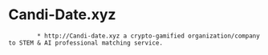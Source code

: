 # Candi-Date.xyz

            * http://Candi-date.xyz a crypto-gamified organization/company to STEM & AI professional matching service. 

            